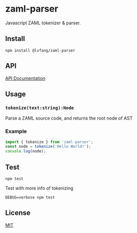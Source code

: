 # zaml-parser

Javascript ZAML tokenizer & parser.

## Install

```shell
npm install @lvfang/zaml-parser
```

## API

[API Documentation](./docs/API.md)

## Usage

### `tokenize(text:string):Node`

Parse a ZAML source code, and returns the root node of AST

### Example

```js
import { tokenize } from 'zaml-parser';
const node = tokenize('Hello World!');
console.log(node);
```

## Test

```shell
npm test
```

Test with more info of tokenizing

```shell
DEBUG=verbose npm test
```

## License

[MIT](./LICENSE)
